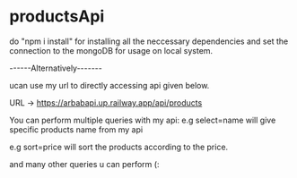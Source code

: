 # productsApi

do "npm i install" for installing all the neccessary dependencies and set the connection to the mongoDB for usage on local system.

------Alternatively-------

ucan use my url to directly accessing api given below.

URL -> https://arbabapi.up.railway.app/api/products

You can perform multiple queries with my api:
e.g select=name
will give specific products name from my api

e.g sort=price
will sort the products according to the price.

and many other queries u can perform (:


